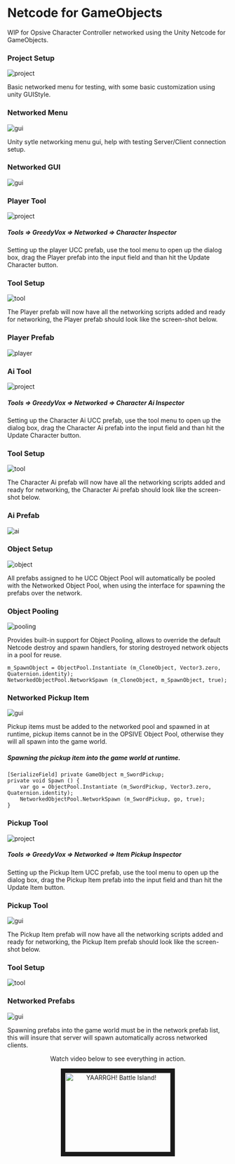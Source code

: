 # Netcode for GameObjects
WIP for Opsive Character Controller networked using the Unity Netcode for GameObjects.

<h3>Project Setup</h3><img src='https://user-images.githubusercontent.com/69744813/146672484-3632be03-ba4c-4802-aff0-e3eccdb8027f.png' alt="project"></img>

Basic networked menu for testing, with some basic customization using unity GUIStyle.

<h3>Networked Menu</h3><img src='https://user-images.githubusercontent.com/69744813/142750865-b7422a45-492f-4666-a4c8-2f9b5b339f72.png' alt="gui"></img>

Unity sytle networking menu gui, help with testing Server/Client connection setup.

<h3>Networked GUI</h3><img src='https://user-images.githubusercontent.com/69744813/142750947-1b12a762-5455-4745-afde-ae507ad1eded.png' alt="gui"></img>

<h3>Player Tool</h3><img src='https://user-images.githubusercontent.com/69744813/140709420-5cc80801-fef9-4afa-bf31-6b57fb94b470.png' alt="project"></img>

<h5>Tools => GreedyVox => Networked => Character Inspector</h5>
Setting up the player UCC prefab, use the tool menu to open up the dialog box, drag the Player prefab into the input field and than hit the Update Character button.

<h3>Tool Setup</h3><img src='https://user-images.githubusercontent.com/69744813/140706499-77f2d1de-05ec-468e-9f92-7c4e30696076.png' alt="tool"></img>

The Player prefab will now have all the networking scripts added and ready for networking, the Player prefab should look like the screen-shot below.

<h3>Player Prefab</h3><img src='https://user-images.githubusercontent.com/69744813/146673476-198d1af1-e7b4-4ea9-be57-193cff5d6c49.png' alt="player"></img>

<h3>Ai Tool</h3><img src='https://user-images.githubusercontent.com/69744813/146673319-b41e8c94-5cde-4f60-b841-da949cadee85.png' alt="project"></img>

<h5>Tools => GreedyVox => Networked => Character Ai Inspector</h5>
Setting up the Character Ai UCC prefab, use the tool menu to open up the dialog box, drag the Character Ai prefab into the input field and than hit the Update Character button.

<h3>Tool Setup</h3><img src='https://user-images.githubusercontent.com/69744813/146673180-03ab5c7b-1695-45d0-a728-291c7140f887.png' alt="tool"></img>

The Character Ai prefab will now have all the networking scripts added and ready for networking, the Character Ai prefab should look like the screen-shot below.

<h3>Ai Prefab</h3><img src='https://user-images.githubusercontent.com/69744813/133378264-a83d806c-c78b-4c6c-8ae3-c29b77a34818.png' alt="ai"></img>

<h3>Object Setup</h3><img src='https://user-images.githubusercontent.com/69744813/133378345-393c2992-55da-49c9-b3e4-e8f401cd7143.png' alt="object"></img>

All prefabs assigned to he UCC Object Pool will automatically be pooled with the Networked Object Pool, when using the interface for spawning the prefabs over the network.

<h3>Object Pooling</h3><img src='https://user-images.githubusercontent.com/69744813/142705570-e0707d80-0df2-47bd-a097-65f56fa5947e.png' alt="pooling"></img>

Provides built-in support for Object Pooling, allows to override the default Netcode destroy and spawn handlers, for storing destroyed network objects in a pool for reuse.

```
m_SpawnObject = ObjectPool.Instantiate (m_CloneObject, Vector3.zero, Quaternion.identity);
NetworkedObjectPool.NetworkSpawn (m_CloneObject, m_SpawnObject, true);
```

<h3>Networked Pickup Item</h3><img src='https://user-images.githubusercontent.com/69744813/146672584-e2f59f4e-d8e5-42ad-8522-13b5ce3db6fd.png' alt="gui"></img>

Pickup items must be added to the networked pool and spawned in at runtime, pickup items cannot be in the OPSIVE Object Pool, otherwise they will all spawn into the game world.

<h5>Spawning the pickup item into the game world at runtime.</h5>

```
[SerializeField] private GameObject m_SwordPickup;
private void Spawn () {
    var go = ObjectPool.Instantiate (m_SwordPickup, Vector3.zero, Quaternion.identity);
    NetworkedObjectPool.NetworkSpawn (m_SwordPickup, go, true);
}
```
<h3>Pickup Tool</h3><img src='https://user-images.githubusercontent.com/69744813/146673319-b41e8c94-5cde-4f60-b841-da949cadee85.png' alt="project"></img>

<h5>Tools => GreedyVox => Networked => Item Pickup Inspector</h5>
Setting up the Pickup Item UCC prefab, use the tool menu to open up the dialog box, drag the Pickup Item prefab into the input field and than hit the Update Item button.

<h3>Pickup Tool</h3><img src='https://user-images.githubusercontent.com/69744813/146672686-87290450-af10-42e6-9d10-68787e94151d.png' alt="gui"></img>

The Pickup Item prefab will now have all the networking scripts added and ready for networking, the Pickup Item prefab should look like the screen-shot below.

<h3>Tool Setup</h3><img src='https://user-images.githubusercontent.com/69744813/146672914-8f17640e-cb3b-4c15-be16-15dd1a990676.png' alt="tool"></img>

<h3>Networked Prefabs</h3><img src='https://user-images.githubusercontent.com/69744813/146672571-0901eb29-367f-4be4-9b57-1ccccc5b82a6.png' alt="gui"></img>

Spawning prefabs into the game world must be in the network prefab list, this will insure that server will spawn automatically across networked clients.

<p align="center">Watch video below to see everything in action.</p>

<p align="center"><a href="http://www.youtube.com/watch?feature=player_embedded&v=v=mAoPNPCUn40" target="_blank"><img src="https://user-images.githubusercontent.com/69744813/146674310-14104dcd-c135-44e8-b511-cd77f043974e.jpg" 
alt="YAARRGH! Battle Island!" width="240" height="180" border="10"/></a></p>
